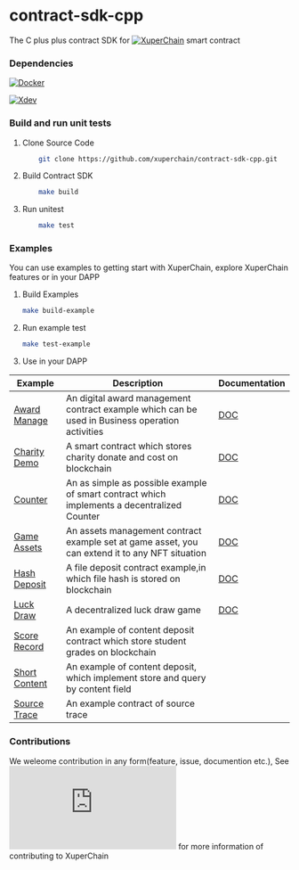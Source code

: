 # contract-sdk-cpp
The C plus plus contract SDK for  [![XuperChain](https://github.com/xuperchain/xuperchain.git)](https://github.com/xuperchain/xuperchain.git) smart contract
###  Dependencies 

 [![Docker ](https://docs.docker.com/engine/install/)](https://docs.docker.com/engine/install/)
 
 [![Xdev ](https://github.com/xuperchain/xdev)](https://github.com/xuperchain/xdev)

### Build and run unit tests 
1. Clone Source Code
    ``` bash
        git clone https://github.com/xuperchain/contract-sdk-cpp.git
    ```
    
1. Build Contract SDK 
    
    ``` bash
        make build
    ```
1. Run unitest

    ``` bash
        make test
    ```
   
   
### Examples
You can use examples to getting start with XuperChain, explore XuperChain features or in your DAPP 
   
1. Build Examples
    
    ``` bash
    make build-example 
    ```
2. Run example test
  
    ``` bash
    make test-example
    ```
3. Use in your DAPP 

|  **Example** | **Description** | **Documentation** |
| -------------|------------------------------|------------------|
| [Award Manage](commercial-paper) | An digital award management contract example which can be used in Business operation activities | [DOC](https://hyperledger-fabric.readthedocs.io/en/latest/tutorial/commercial_paper.html) |
| [Charity Demo](off_chain_data) | A smart contract which stores charity donate and cost on blockchain | [DOC](https://hyperledger-fabric.readthedocs.io/en/latest/peer_event_services.html) |
| [Counter](token-erc-20) | An as simple as possible example of smart contract which implements a decentralized Counter| [DOC](token-erc-20/README.md) |
| [Game Assets](token-utxo) | An assets management contract example set at game asset, you can extend it to any  NFT situation | [DOC](token-utxo/README.md) |
| [Hash Deposit](high-throughput) | A file  deposit contract example,in which file hash is stored on blockchain | [DOC](high-throughput/README.md) |
| [Luck Draw](auction) | A decentralized luck draw game  | [DOC](auction/README.md) |
| [Score Record](chaincode) |An example of content deposit contract which store student grades on blockchain | |
| [Short Content](interest_rate_swaps) | An example of content deposit, which implement store and query by  content field  | |
| [Source Trace](fabcar) | An example contract of source trace |  |

### Contributions 

We weleome contribution in any form(feature, issue, documention etc.), See [![Contribution Guide ](https://xuper.baidu.com/n/xuperdoc/contribution/pull_requests.html)](https://xuper.baidu.com/n/xuperdoc/contribution/pull_requests.html) for more information of contributing to XuperChain